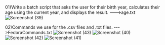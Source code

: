 01)Write a batch script that asks the user for their birth year, calculates their age using the current year, and displays the result. --->age.txt
![Screenshot (39)](https://github.com/user-attachments/assets/349c5c06-ea79-4b94-bb72-0d67ea0fdee2)

02)Commands we use for the .csv files and .txt files. --->FedoraCommands.txt
![Screenshot (43)](https://github.com/user-attachments/assets/138f6cc8-4aa6-4607-badc-63e9951eec0b)
![Screenshot (40)](https://github.com/user-attachments/assets/97c80e14-c9d3-41b1-ad95-a0b1d7bb2ad4)
![Screenshot (42)](https://github.com/user-attachments/assets/3292a16a-691c-4164-9173-f84f3fbde74a)
![Screenshot (41)](https://github.com/user-attachments/assets/24fae26c-2834-4050-9e57-23fed5941e5f)
